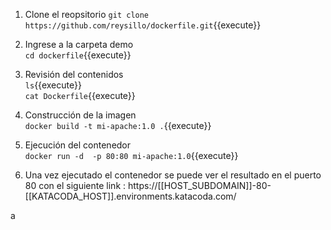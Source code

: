 
1. Clone el reopsitorio
`git clone https://github.com/reysillo/dockerfile.git`{{execute}}  


2. Ingrese a la carpeta demo  
`cd dockerfile`{{execute}}  

3. Revisión del contenidos  
`ls`{{execute}}    
`cat Dockerfile`{{execute}}  

4. Construcción  de la imagen  
`docker build -t mi-apache:1.0 .`{{execute}}  

5. Ejecución del contenedor  
`docker run -d  -p 80:80 mi-apache:1.0`{{execute}}  

6. Una vez ejecutado el contenedor se puede ver el resultado en el puerto 80 con el siguiente link : https://[[HOST_SUBDOMAIN]]-80-[[KATACODA_HOST]].environments.katacoda.com/  


a

